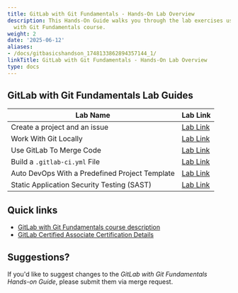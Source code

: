 ```yaml
---
title: GitLab with Git Fundamentals - Hands-On Lab Overview
description: This Hands-On Guide walks you through the lab exercises used in the GitLab
  with Git Fundamentals course.
weight: 2
date: '2025-06-12'
aliases:
- /docs/gitbasicshandson_1748133862894357144_1/
linkTitle: GitLab with Git Fundamentals - Hands-On Lab Overview
type: docs
---
```


## GitLab with Git Fundamentals Lab Guides

| Lab Name |  Lab Link |
|-----------|------------|
| Create a project and an issue | [Lab Link](/handbook/customer-success/professional-services-engineering/education-services/ilt-labs/gitbasicshandsonlab1/) |
| Work With Git Locally |  [Lab Link](/handbook/customer-success/professional-services-engineering/education-services/ilt-labs/gitbasicshandsonlab2/) |
| Use GitLab To Merge Code | [Lab Link](/handbook/customer-success/professional-services-engineering/education-services/ilt-labs/gitbasicshandsonlab3/) |
| Build a `.gitlab-ci.yml` File | [Lab Link](/handbook/customer-success/professional-services-engineering/education-services/ilt-labs/gitbasicshandsonlab4/) |
| Auto DevOps With a Predefined Project Template | [Lab Link](/handbook/customer-success/professional-services-engineering/education-services/ilt-labs/gitbasicshandsonlab5/) |
| Static Application Security Testing (SAST) | [Lab Link](/handbook/customer-success/professional-services-engineering/education-services/ilt-labs/gitbasicshandsonlab6/) |

## Quick links

* [GitLab with Git Fundamentals course description](https://university.gitlab.com/pages/gitlab-fundamentals-training)
* [GitLab Certified Associate Certification Details](https://university.gitlab.com/pages/certifications/)

## Suggestions?

If you'd like to suggest changes to the *GitLab with Git Fundamentals Hands-on Guide*, please submit them via merge request.
